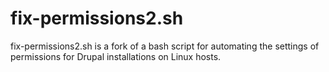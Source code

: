 # fix-permissions2.sh
fix-permissions2.sh is a fork of a bash script for automating the settings of permissions for Drupal installations on Linux hosts.

